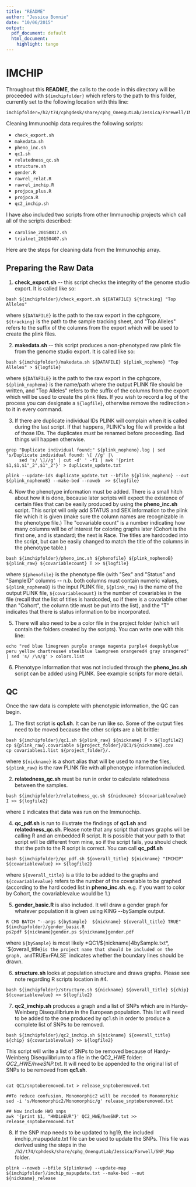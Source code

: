 ```yaml
---
title: "README"
author: "Jessica Bonnie"
date: "10/06/2015"
output:
  pdf_document: default
  html_document:
    highlight: tango
---
```



# IMCHIP


Throughout this **README**, the calls to the code in this directory will be proceeded with `${imchipfolder}` which refers to the path to this folder, currently set to the following location with this line:
```{r, engine = 'bash', eval = FALSE}
imchipfolder=/h2/t74/cphgdesk/share/cphg_OnengutLab/Jessica/Farewell/IMCHIP
```

Cleaning Immunochip data requires the following scripts:
 
 - `check_export.sh`
 - `makedata.sh`
 - `pheno_inc.sh`
 - `qc1.sh`
 - `relatedness_qc.sh`
 - `structure.sh`
 - `gender.R`
 - `rawrel_relat.R`
 - `rawrel_imchip.R`
 - `projpca_plus.R`
 - `projpca.R`
 - `qc2_imchip.sh`

I have also included two scripts from other Immunochip projects which call all of the scripts described:
 
 - `caroline_20150817.sh`
 - `trialnet_20150407.sh`

Here are the steps for cleaning data from the Immunochip array.

## Preparing the Raw Data
1. **check_export.sh** -- this script checks the integrity of the genome studio export. It is called like so:

```{r, engine = 'bash', eval = FALSE}
bash ${imchipfolder}/check_export.sh ${DATAFILE} ${tracking} "Top Alleles"
```
  where `${DATAFILE}` is the path to the raw export in the cphgcore, `${tracking}` is the path to the sample tracking sheet, and "Top Alleles" refers to the suffix of the columns from the export which will be used to create the plink files.

2. **makedata.sh** -- this script produces a non-phenotyped raw plink file from the genome studio export. It is called like so:

```{r, engine = 'bash', eval = FALSE}
bash ${imchipfolder}/makedata.sh ${DATAFILE} ${plink_nopheno} "Top Alleles" > ${logfile}
```

  where `${DATAFILE}` is the path to the raw export in the cphgcore, `${plink_nopheno}` is the name/path where the output PLINK file should be written, and "Top Alleles" refers to the suffix of the columns from the export which will be used to create the plink files. If you wish to record a log of the process you can designate a `${logfile}`, otherwise remove the redirection `>` to it in every command.

3. If there are duplicate individual IDs PLINK will complain when it is called during the last script. If that happens, PLINK's log file will provide a list of those IDs. The duplicates *must* be renamed before proceeding. Bad things will happen otherwise.

```{r, engine = 'bash', eval = FALSE}
grep "Duplicate individual found:" ${plink_nopheno}.log | sed 's/Duplicate individual found: \[ //g' |\
     sed 's/ \]//g' | cut -d' ' -f1 | awk '{print $1,$1,$1"_2",$1"_2"}' > duplicate_update.txt

plink --update-ids duplicate_update.txt --bfile ${plink_nopheno} --out ${plink_nophenoB} --make-bed --noweb  >> ${logfile}
```

4. Now the phenotype information must be added. There is a small hitch about how it is done, because later scripts will expect the existence of certain files that can be easily produced by using the **pheno_inc.sh** script. This script will only add STATUS and SEX information to the plink file which it is given (make sure the column names are recognizable in the phenotype file.) The "covariable count" is a number indicating how many columns will be of interest for coloring graphs later (Cohort is the first one, and is standard; the next is Race. The titles are hardcoded into the script, but can be easily changed to match the title of the columns in the phenotype table.)

```{r, engine = 'bash', eval = FALSE}
bash ${imchipfolder}/pheno_inc.sh ${phenofile} ${plink_nophenoB} ${plink_raw} ${covariablecount} T >> ${logfile}

```
  where `${phenofile}` is the phenotype file (with "Sex" and "Status" and "SampleID" columns -- n.b. both columns must contain numeric values, `${plink_nophenoB}` is the input PLINK file, `${plink_raw}` is the name of the output PLINK file, `${covariablecount}` is the number of covariables in the file (recall that the list of titles is hardcoded, so if there is a covariable other than "Cohort", the column title must be put into the list), and the "T" indicates that there is status information to be incorporated. 


5. There will also need to be a color file in the project folder (which will contain the folders created by the scripts). You can write one with this line:

```{r, engine = 'bash', eval = FALSE}
echo "red blue limegreen purple orange magenta purple4 deepskyblue peru yellow chartreuse4 steelblue lawngreen orangered4 gray orangered" | sed 's/ /\n/g' > colors.list
```

6. Phenotype information that was not included through the **pheno_inc.sh** script can be added using PLINK. See example scripts for more detail.


## QC

Once the raw data is complete with phenotypic information, the QC can begin. 

1. The first script is **qc1.sh**. It can be run like so. Some of the output files need to be moved because the other scripts are a bit brittle:

```{r, engine = 'bash', eval = FALSE}
bash ${imchipfolder}/qc1.sh ${plink_raw} ${nickname} F > ${logfile2}
cp ${plink_raw}.covariable ${project_folder}/QC1/${nickname}.cov
cp covariables1.list ${project_folder}/.
```
  where `${nickname}` is a short alias that will be used to name the files, `${plink_raw}` is the raw PLINK file with all phenotype information included.

2. **relatedness_qc.sh** must be run in order to calculate relatedness between the samples.
```{r, engine = 'bash', eval = FALSE}
bash ${imchipfolder}/relatedness_qc.sh ${nickname} ${covariablevalue} I >> ${logfile2}
```
 where `I` indicates that data was run on the Immunochip.

4. **qc_pdf.sh** is run to illustrate the findings of **qc1.sh** and **relatedness_qc.sh**. Please note that any script that draws graphs will be calling R and an embedded R script. It is possible that your path to that script will be different from mine, so if the script fails, you should check that the path to the R script is correct. You can call **qc_pdf.sh**

```{r, engine = 'bash', eval = FALSE}
bash ${imchipfolder}/qc_pdf.sh ${overall_title} ${nickname} "IMCHIP" ${covariablevalue} >> ${logfile2}

```
  where  `${overall_title}` is a title to be added to the graphs and `${covariablevalue}` refers to the number of the covariable to be graphed (according to the hard coded list in **pheno_inc.sh**. e.g. if you want to color by Cohort, the covariablevalue would be 1.)

5. **gender_basic.R** is also included. It will draw a gender graph for whatever population it is given using KING --bySample output.

```{r, engine = 'bash', eval = FALSE}
R CMD BATCH "--args ${bySample}  ${nickname} ${overall_title} TRUE" ${imchipfolder}/gender_basic.R
ps2pdf ${nickname}gender.ps ${nickname}gender.pdf
```
 where `${bySample}` is most likely *QC1/${nickname}4bySample.txt*, `${overall_title}` is the project name that should be included on the graph, and `TRUE` or `FALSE` indicates whether the boundary lines should be drawn.

6. **structure.sh** looks at population structure and draws graphs. Please see note regarding R scripts location in #4.

```{r, engine = 'bash', eval = FALSE}
bash ${imchipfolder}/structure.sh ${nickname} ${overall_title} ${chip} ${covariablevalue} >> ${logfile2}

```

7. **qc2_imchip.sh** produces a graph and a list of SNPs which are in Hardy-Weinberg Disequilibrium in the European population. This list will need to be added to the one produced by qc1.sh in order to produce a complete list of SNPs to be removed.

```{r, engine = 'bash', eval = FALSE}
bash ${imchipfolder}/qc2_imchip.sh ${nickname} ${overall_title} ${chip} ${covariablevalue} >> ${logfile2}
```
This script will write a list of SNPs to be removed because of Hardy-Weinberg Disequilibrium to a file in the QC2_HWE folder: *QC2_HWE/hweSNP.txt*. It will need to be appended to the original list of SNPs to be removed from **qc1.sh**.

```{r, engine = 'bash', eval = FALSE}

cat QC1/snptoberemoved.txt > release_snptoberemoved.txt

##To reduce confusion, Monomorphic2 will be recoded to Monomorphic
sed -i 's/Monomorphic2/Monomorphic/g' release_snptoberemoved.txt

## Now include HWD snps
awk '{print $1, "HWDinEUR"}' QC2_HWE/hweSNP.txt >> release_snptoberemoved.txt
```

8. If the SNP map needs to be updated to hg19, the included imchip_mapupdate.txt file can be used to update the SNPs. This file was derived using the steps in the `/h2/t74/cphdesk/share/cphg_OnengutLab/Jessica/Farwell/SNP_Map` folder.

```{r, engine = 'bash', eval = FALSE}
plink --noweb --bfile ${plinkraw} --update-map ${imchipfolder}/imchip_mapupdate.txt --make-bed --out ${nickname}_release
```

